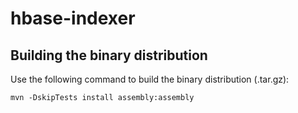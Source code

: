 hbase-indexer
=============

## Building the binary distribution

Use the following command to build the binary distribution (.tar.gz):

    mvn -DskipTests install assembly:assembly